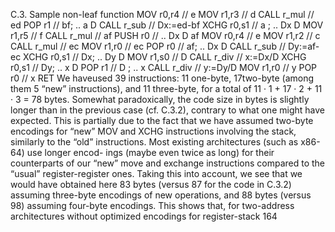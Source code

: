 C.3. Sample non-leaf function
MOV r0,r4 // e
MOV r1,r3 // d
CALL r_mul // ed
POP r1 // bf; .. a D
CALL r_sub // Dx:=ed-bf
XCHG r0,s1 // a ; .. Dx D
MOV r1,r5 // f
CALL r_mul // af
PUSH r0 // .. Dx D af
MOV r0,r4 // e
MOV r1,r2 // c
CALL r_mul // ec
MOV r1,r0 // ec
POP r0 // af; .. Dx D
CALL r_sub // Dy:=af-ec
XCHG r0,s1 // Dx; .. Dy D
MOV r1,s0 // D
CALL r_div // x:=Dx/D
XCHG r0,s1 // Dy; .. x D
POP r1 // D ; .. x
CALL r_div // y:=Dy/D
MOV r1,r0 // y
POP r0 // x
RET
We haveused 39 instructions: 11 one-byte, 17two-byte (among them 5 “new”
instructions), and 11 three-byte, for a total of 11 · 1 + 17 · 2 + 11 · 3 = 78
bytes. Somewhat paradoxically, the code size in bytes is slightly longer than
in the previous case (cf. C.3.2), contrary to what one might have expected.
This is partially due to the fact that we have assumed two-byte encodings for
“new” MOV and XCHG instructions involving the stack, similarly to the “old”
instructions. Most existing architectures (such as x86-64) use longer encod-
ings (maybe even twice as long) for their counterparts of our “new” move and
exchange instructions compared to the “usual” register-register ones. Taking
this into account, we see that we would have obtained here 83 bytes (versus
87 for the code in C.3.2) assuming three-byte encodings of new operations,
and 88 bytes (versus 98) assuming four-byte encodings. This shows that,
for two-address architectures without optimized encodings for register-stack
164

